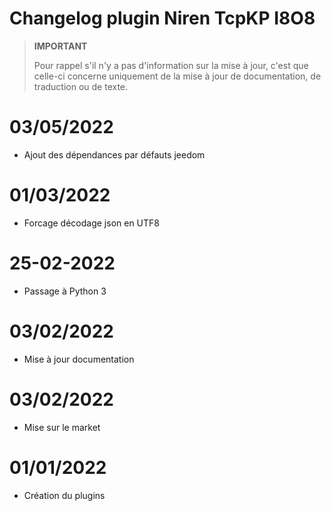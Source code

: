 
# Changelog plugin Niren TcpKP I8O8

>**IMPORTANT**
>
>Pour rappel s'il n'y a pas d'information sur la mise à jour, c'est que celle-ci concerne uniquement de la mise à jour de documentation, de traduction ou de texte.

# 03/05/2022
- Ajout des dépendances par défauts jeedom

# 01/03/2022
- Forcage décodage json en UTF8

# 25-02-2022

- Passage à Python 3

# 03/02/2022

- Mise à jour documentation

# 03/02/2022

- Mise sur le market


# 01/01/2022

- Création du plugins
